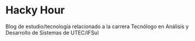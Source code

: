 # Hacky Hour

Blog de estudio/tecnología relacionado a la carrera Tecnólogo en Análisis y Desarrollo de Sistemas de UTEC/IFSul
